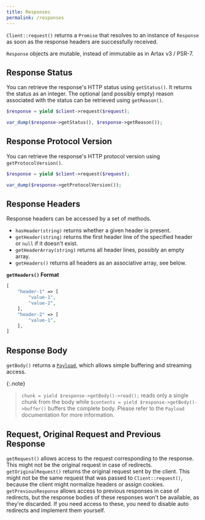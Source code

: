 ```yaml
---
title: Responses
permalink: /responses
---
```

`Client::request()` returns a `Promise` that resolves to an instance of `Response` as soon as the response headers are successfully received.

`Response` objects are mutable, instead of immutable as in Artax v3 / PSR-7.

## Response Status

You can retrieve the response's HTTP status using `getStatus()`. It returns the status as an integer. The optional (and possibly empty) reason associated with the status can be retrieved using `getReason()`.

```php
$response = yield $client->request($request);

var_dump($response->getStatus(), $response->getReason());
```

## Response Protocol Version

You can retrieve the response's HTTP protocol version using `getProtocolVersion()`.

```php
$response = yield $client->request($request);

var_dump($response->getProtocolVersion());
```

## Response Headers

Response headers can be accessed by a set of methods.

 * `hasHeader(string)` returns whether a given header is present.
 * `getHeader(string)` returns the first header line of the specified header or `null` if it doesn't exist.
 * `getHeaderArray(string)` returns all header lines, possibly an empty array.
 * `getHeaders()` returns all headers as an associative array, see below.

**`getHeaders()` Format**

```php
[
    "header-1" => [
        "value-1",
        "value-2",
    ],
    "header-2" => [
        "value-1",
    ],
]
```

## Response Body

`getBody()` returns a [`Payload`](https://amphp.org/byte-stream/payload), which allows simple buffering and streaming access.

{:.note}
> `chunk = yield $response->getBody()->read();` reads only a single chunk from the body while `$contents = yield $response->getBody()->buffer()` buffers the complete body. Please refer to the `Payload` documentation for more information.

## Request, Original Request and Previous Response

`getRequest()` allows access to the request corresponding to the response. This might not be the original request in case of redirects. `getOriginalRequest()` returns the original request sent by the client. This might not be the same request that was passed to `Client::request()`, because the client might normalize headers or assign cookies. `getPreviousResponse` allows access to previous responses in case of redirects, but the response bodies of these responses won't be available, as they're discarded. If you need access to these, you need to disable auto redirects and implement them yourself.
